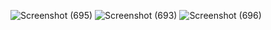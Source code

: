 ![Screenshot (695)](https://github.com/user-attachments/assets/5e33c34a-b6f5-4831-b719-07b0d08b6269)
![Screenshot (693)](https://github.com/user-attachments/assets/82703d35-7e9d-42d0-b840-6c863652a5e6)
![Screenshot (696)](https://github.com/user-attachments/assets/78245b0a-c150-468a-992a-90ef4dd00aec)
